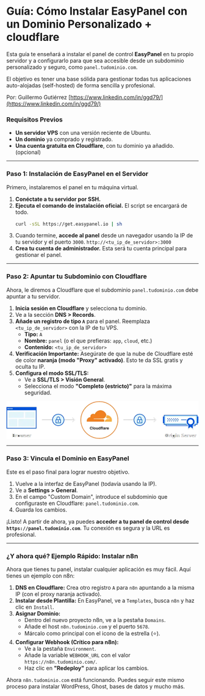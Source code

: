 # Guía: Cómo Instalar EasyPanel con un Dominio Personalizado + cloudflare

Esta guía te enseñará a instalar el panel de control **EasyPanel** en tu propio servidor y a configurarlo para que sea accesible desde un subdominio personalizado y seguro, como `panel.tudominio.com`.

El objetivo es tener una base sólida para gestionar todas tus aplicaciones auto-alojadas (self-hosted) de forma sencilla y profesional.

Por: Guillermo Gutiérrez [https://www.linkedin.com/in/ggd79/](https://www.linkedin.com/in/ggd79/)

### **Requisitos Previos**

* **Un servidor VPS** con una versión reciente de Ubuntu.
* **Un dominio** ya comprado y registrado.
* **Una cuenta gratuita en Cloudflare**, con tu dominio ya añadido. (opcional)

---

### **Paso 1: Instalación de EasyPanel en el Servidor**

Primero, instalaremos el panel en tu máquina virtual.

1.  **Conéctate a tu servidor por SSH.**
2.  **Ejecuta el comando de instalación oficial.** El script se encargará de todo.
    ```bash
    curl -sSL https://get.easypanel.io | sh
    ```
3.  Cuando termine, **accede al panel** desde un navegador usando la IP de tu servidor y el puerto `3000`.
    `http://<tu_ip_de_servidor>:3000`
4.  **Crea tu cuenta de administrador.** Esta será tu cuenta principal para gestionar el panel.

---

### **Paso 2: Apuntar tu Subdominio con Cloudflare**

Ahora, le diremos a Cloudflare que el subdominio `panel.tudominio.com` debe apuntar a tu servidor.

1.  **Inicia sesión en Cloudflare** y selecciona tu dominio.
2.  Ve a la sección **DNS > Records**.
3.  **Añade un registro de tipo `A`** para el panel. Reemplaza `<tu_ip_de_servidor>` con la IP de tu VPS.
    * **Tipo:** `A`
    * **Nombre:** `panel` (o el que prefieras: `app`, `cloud`, etc.)
    * **Contenido:** `<tu_ip_de_servidor>`
4.  **Verificación Importante:** Asegúrate de que la nube de Cloudflare esté de color **naranja (modo "Proxy" activado)**. Esto te da SSL gratis y oculta tu IP.
5.  **Configura el modo SSL/TLS:**
    * Ve a **SSL/TLS > Visión General**.
    * Selecciona el modo **"Completo (estricto)"** para la máxima seguridad.

![cloudflare](https://github.com/guille1one/guias-web/blob/main/img/cloudflare_ssl.webp?raw=true)

---

### **Paso 3: Vincula el Dominio en EasyPanel**

Este es el paso final para lograr nuestro objetivo.

1.  Vuelve a la interfaz de EasyPanel (todavía usando la IP).
2.  Ve a **Settings > General**.
3.  En el campo "Custom Domain", introduce el subdominio que configuraste en Cloudflare: `panel.tudominio.com`.
4.  Guarda los cambios.

¡Listo! A partir de ahora, ya puedes **acceder a tu panel de control desde `https://panel.tudominio.com`**. Tu conexión es segura y la URL es profesional.

---

### **¿Y ahora qué? Ejemplo Rápido: Instalar n8n**

Ahora que tienes tu panel, instalar cualquier aplicación es muy fácil. Aquí tienes un ejemplo con n8n:

1.  **DNS en Cloudflare:** Crea otro registro `A` para `n8n` apuntando a la misma IP (con el proxy naranja activado).
2.  **Instalar desde Plantilla:** En EasyPanel, ve a `Templates`, busca `n8n` y haz clic en `Install`.
3.  **Asignar Dominio:**
    * Dentro del nuevo proyecto n8n, ve a la pestaña `Domains`.
    * Añade el host `n8n.tudominio.com` y el puerto `5678`.
    * Márcalo como principal con el icono de la estrella (⭐).
4.  **Configurar Webhook (Crítico para n8n):**
    * Ve a la pestaña `Environment`.
    * Añade la variable `WEBHOOK_URL` con el valor `https://n8n.tudominio.com/`.
    * Haz clic en **"Redeploy"** para aplicar los cambios.

Ahora `n8n.tudominio.com` está funcionando. Puedes seguir este mismo proceso para instalar WordPress, Ghost, bases de datos y mucho más.
